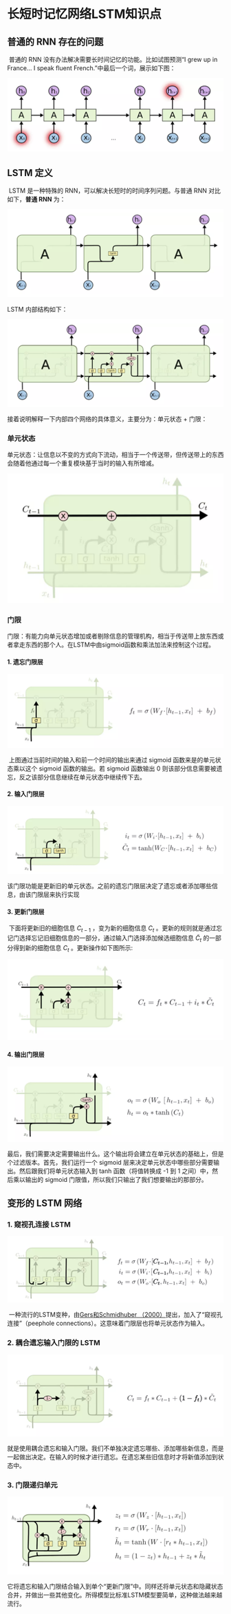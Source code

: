 # 长短时记忆网络LSTM知识点

## 普通的 RNN 存在的问题

​	普通的 RNN 没有办法解决需要长时间记忆的功能。比如试图预测“I grew up in France… I speak fluent French.”中最后一个词，展示如下图：

![](../images/LSTM/RNN-1.png)

## LSTM 定义

​	LSTM 是一种特殊的 RNN，可以解决长短时的时间序列问题。与普通 RNN 对比如下，**普通 RNN** 为：

![RNN-2](../images/LSTM/RNN-2.png)

LSTM 内部结构如下：

![LSTM-1](../images/LSTM/LSTM-1.png)

接着说明解释一下内部四个网络的具体意义，主要分为：单元状态 + 门限：

### 单元状态

​	单元状态：让信息以不变的方式向下流动，相当于一个传送带，但传送带上的东西会随着他通过每一个重复模块基于当时的输入有所增减。

![LSTM-2](../images/LSTM/LSTM-2.png)

### 门限

​	门限：有能力向单元状态增加或者剔除信息的管理机构，相当于传送带上放东西或者拿走东西的那个人。在LSTM中由sigmoid函数和乘法加法来控制这个过程。

#### 1. 遗忘门限层

![LSTM-3](../images/LSTM/LSTM-3.png)

​	上图通过当前时间的输入和前一个时间的输出来通过 sigmoid 函数来是的单元状态乘以这个 sigmoid 函数的输出。若 sigmoid 函数输出 0 则该部分信息需要被遗忘，反之该部分信息继续在单元状态中继续传下去。

#### 2. 输入门限层

![LSTM-4](../images/LSTM/LSTM-4.png)

​	该门限功能是更新旧的单元状态。之前的遗忘门限层决定了遗忘或者添加哪些信息，由该门限层来执行实现

#### 3. 更新门限层

​	下面将更新旧的细胞信息 $C_{t-1}$ ，变为新的细胞信息 $C_{t}$ 。更新的规则就是通过忘记门选择忘记旧细胞信息的一部分，通过输入门选择添加候选细胞信息 $\tilde C_{t}$ 的一部分得到新的细胞信息 $C_{t}$ 。更新操作如下图所示:

![LSTM-5](../images/LSTM/LSTM-5.png)

#### 4. 输出门限层

![LSTM-6](../images/LSTM/LSTM-6.png)

​	最后，我们需要决定需要输出什么。这个输出将会建立在单元状态的基础上，但是个过滤版本。首先，我们运行一个 sigmoid 层来决定单元状态中哪些部分需要输出。然后跟我们将单元状态输入到 tanh 函数（将值转换成 -1 到 1 之间）中，然后乘以输出的 sigmoid 门限值，所以我们只输出了我们想要输出的那部分。

## 变形的 LSTM 网络

### 1. 窥视孔连接 LSTM

![LSTM-7](../images/LSTM/LSTM-7.png)

​	一种流行的LSTM变种，由[Gers和Schmidhuber （2000）](https://link.jianshu.com/?t=ftp://ftp.idsia.ch/pub/juergen/TimeCount-IJCNN2000.pdf)提出，加入了“窥视孔连接”（peephole connections）。这意味着门限层也将单元状态作为输入。

### 2. 耦合遗忘输入门限的 LSTM

![LSTM-8](../images/LSTM/LSTM-8.png)

​	就是使用耦合遗忘和输入门限。我们不单独决定遗忘哪些、添加哪些新信息，而是一起做出决定。在输入的时候才进行遗忘。在遗忘某些旧信息时才将新值添加到状态中。

### 3. 门限递归单元

![LSTM-9](../images/LSTM/LSTM-9.png)

​	它将遗忘和输入门限结合输入到单个“更新门限”中。同样还将单元状态和隐藏状态合并，并做出一些其他变化。所得模型比标准LSTM模型要简单，这种做法越来越流行。

